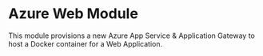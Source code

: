 # Azure Web Module

This module provisions a new Azure App Service & Application Gateway to host a Docker container for a Web Application.